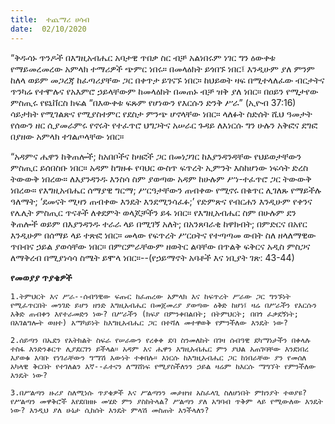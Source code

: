```yaml
---
title:  ተጨማሪ ሀሳብ
date:  02/10/2020
---
```


“ቅዱሳኑ ጥንዶች በእግዚአብሔር አባታዊ ጥበቃ ስር ብቻ አልነበሩም ነገር ግን ዕውቀቱ የማይመረመረው አምላክ ተማሪዎች ጭምር ነበሩ። በመላዕክት ይጎበኙ ነበር፤ እንዲሁም ያለ ምንም ከለላ ወይም መጋረጃ ከፈጣሪያቸው ጋር በቀጥታ ይገናኙ ነበር። ከህይወት ዛፍ በሚተላለፈው ብርታትና ጥንካሬ የተሞሉና የአእምሮ ኃይላቸውም ከመላዕክት በመጠኑ ብቻ ዝቅ ያለ ነበር። በዐይን የሚታየው ምስጢሩ የዩኒቨርስ ክፍል “በእውቀቱ ፍጹም የሆነውን የእርሱን ድንቅ ሥራ” (ኢዮብ 37:16) ሳይታክት የሚገልጽና የሚያስተምር የደስታ ምንጭ ሆኖላቸው ነበር። ላለፉት ስድሰት ሺህ ዓመታት የሰውን ዘር ሲያመራምሩ የኖሩት የተፈጥሮ ህግጋትና አሠራር ጉዳይ ለእነርሱ ግን ሁሉን አቅፎና ደግፎ በያዘው አምላክ ተገልጦላቸው ነበር።

“አዳምና ሔዋን ከቅጠሎች; ከአበቦችና ከዛፎች ጋር በመነጋገር ከእያንዳንዳቸው የህይወታቸውን ምስጢር ይሰበስቡ ነበር። አዳም ከግዙፉ የባህር ውስጥ ፍጥረት ኢምንት እስከሆነው ነፍሳት ድረስ ትውውቅ ነበረው። ለእያንዳንዱ እንስሳ ስም ያወጣው አዳም ከሁሉም ሥነ-ተፈጥሮ ጋር ትውውቅ ነበረው። የእግዚአብሔር ሰማያዊ ግርማ; ሥርዓታቸውን ጠብቀው የሚኖሩ በቁጥር ሊገለጹ የማይችሉ ዓለማት; ‘ደመናት ሚዛን ጠብቀው እንዴት እንደሚንሳፈፉ;’ የድምጽና የብርሐን እንዲሁም የቀንና የሌሊት ምስጢር ጥናቶች ለቀደምት ወላጆቻችን ይፋ ነበር። የእግዚአብሔር ስም በሁሉም ደን ቅጠሎች ወይም በእያንዳንዱ ተራራ ላይ በሚገኝ አለት; በአንጸባራቂ ከዋክብት; በምድርና በአየር እንዲሁም በሰማይ ላይ ተጽፎ  			  ነበር። መላው የፍጥረት ሥርዐትና የተጣጣመ ውበት ስለ ዘላለማዊው ጥበብና ኃይል ያወሳቸው ነበር። በምርምራቸውም ዘወትር ልባቸው በጥልቅ ፍቅርና አዲስ ምስጋና ለማቅረብ በሚያነሳሳ ስሜት ይሞላ ነበር።--(የኃይማኖት አባቶች እና ነቢያት ገጽ: 43-44)

**የመወያያ ጥያቄዎች**

`1.ትምህርት እና ሥራ--ሰብዓዊው ፍጡር ከፈጠረው አምላክ እና ከፍጥረት ሥራው ጋር ግንኙነት የሚፈጥርበት መንገድ ይሆን ዘንድ እግዚአብሔር በመጀመሪያ ያወጣው ዕቅድ ከሆነ፤ ዛሬ በሥራችን የእርሱን እቅድ ጠብቀን እየተራመድን ነው? በሥራችን (ክፍያ በምንቀበልበት; በትምህርት; በበጎ ፈቃደኝነት; በአገልግሎት ወዘተ) አማካይነት ከእግዚአብሔር ጋር በተሻለ መተዋወቅ የምንችለው እንዴት ነው?`

`2.ሰይጣን በኤደን የአትክልት ስፍራ የሠራውን የረቀቀ ደባ ስንመለከት በገዛ ሰብዓዊ ደካማነታችን በቀላሉ ተስፋ እንድንቆርጥ ሊያደርገን ይችላል። አዳም እና ሔዋን እግዚአብሔር ምን ያህል አጠገባቸው እንደነበረ እያወቁ እባቡ የነገራቸውን ግማሽ እውነት ተቀበሉ። እነርሱ ከእግዚአብሔር ጋር ከነበራቸው ያን የመሰለ አካላዊ ቅርበት የተገለልን እኛ--ፈተናን ለማሸነፍ የሚያስችለንን ኃይል ዛሬም ከእርሱ ማግኘት የምንችለው እንዴት ነው?`

`3.በሥልጣን ዙሪያ ስለሚነሱ ጥያቄዎች እና ሥልጣንን መታዘዝ አስፈላጊ ስለሆነበት ምክንያት ተወያዩ? የሥልጣን መዋቅሮች እየደበዘዙ መሄድ ምን ያስከትላል? ሥልጣን ያለ አግባብ ጥቅም ላይ የሚውለው እንዴት ነው? እንዲህ ያለ ሁኔታ ሲከሰት እንዴት ምላሽ መስጠት እንችላለን?`